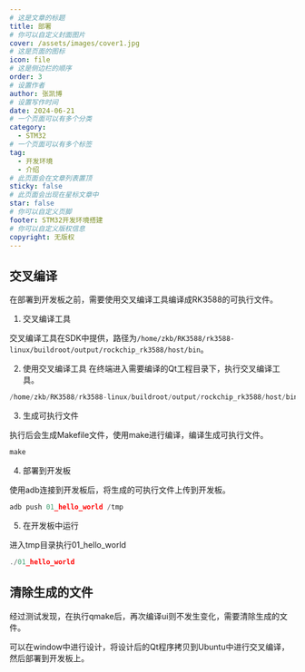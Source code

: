 ```yaml
---
# 这是文章的标题
title: 部署
# 你可以自定义封面图片
cover: /assets/images/cover1.jpg
# 这是页面的图标
icon: file
# 这是侧边栏的顺序
order: 3
# 设置作者
author: 张凯博
# 设置写作时间
date: 2024-06-21
# 一个页面可以有多个分类
category:
  - STM32
# 一个页面可以有多个标签
tag:
  - 开发环境
  - 介绍
# 此页面会在文章列表置顶
sticky: false
# 此页面会出现在星标文章中
star: false
# 你可以自定义页脚
footer: STM32开发环境搭建
# 你可以自定义版权信息
copyright: 无版权
---
```

## 交叉编译

在部署到开发板之前，需要使用交叉编译工具编译成RK3588的可执行文件。

1. 交叉编译工具

交叉编译工具在SDK中提供，路径为`/home/zkb/RK3588/rk3588-linux/buildroot/output/rockchip_rk3588/host/bin`。

2. 使用交叉编译工具
在终端进入需要编译的Qt工程目录下，执行交叉编译工具。

```c
/home/zkb/RK3588/rk3588-linux/buildroot/output/rockchip_rk3588/host/bin/qmake
```

3. 生成可执行文件

执行后会生成Makefile文件，使用make进行编译，编译生成可执行文件。

```c
make
```

4. 部署到开发板

使用adb连接到开发板后，将生成的可执行文件上传到开发板。

```c
adb push 01_hello_world /tmp
```

5. 在开发板中运行

进入tmp目录执行01_hello_world

```c
./01_hello_world
```

## 清除生成的文件

经过测试发现，在执行qmake后，再次编译ui则不发生变化，需要清除生成的文件。

可以在window中进行设计，将设计后的Qt程序拷贝到Ubuntu中进行交叉编译，然后部署到开发板上。
